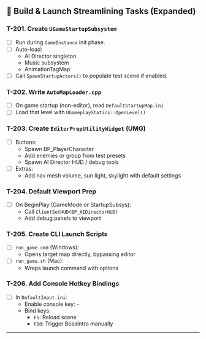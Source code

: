## 🚀 Build & Launch Streamlining Tasks (Expanded)

### T-201. Create `UGameStartupSubsystem`
- [ ] Run during `GameInstance` init phase.
- [ ] Auto-load:
  - AI Director singleton
  - Music subsystem
  - AnimationTagMap
- [ ] Call `SpawnStartupActors()` to populate test scene if enabled.

### T-202. Write `AutoMapLoader.cpp`
- [ ] On game startup (non-editor), read `DefaultStartupMap.ini`
- [ ] Load that level with `UGameplayStatics::OpenLevel()`

### T-203. Create `EditorPrepUtilityWidget` (UMG)
- [ ] Buttons:
  - Spawn BP_PlayerCharacter
  - Add enemies or group from test presets
  - Spawn AI Director HUD / debug tools
- [ ] Extras:
  - Add nav mesh volume, sun light, skylight with default settings

### T-204. Default Viewport Prep
- [ ] On BeginPlay (GameMode or StartupSubsys):
  - Call `ClientSetHUD(BP_AIDirectorHUD)`
  - Add debug panels to viewport

### T-205. Create CLI Launch Scripts
- [ ] `run_game.cmd` (Windows):
  - Opens target map directly, bypassing editor
- [ ] `run_game.sh` (Mac):
  - Wraps launch command with options

### T-206. Add Console Hotkey Bindings
- [ ] In `DefaultInput.ini`:
  - Enable console key: `~`
  - Bind keys:
    - `F5`: Reload scene
    - `F10`: Trigger BossIntro manually

---